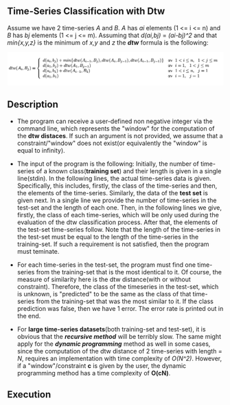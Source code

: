 

## Time-Series Classification with Dtw

Assume we have 2 time-series *A* and *B*. *A* has *ai* elements (1 <= i <= n) and *B* has *bj* elements (1 <= j <= m). Assuming that *d(ai,bj)* = *(ai-bj)^2* and that *min{x,y,z}* is the minimum of *x,y* and *z* the **_dtw_** formula is the following:

![Screenshot](dtw_formula.png)


## Description

- The program can receive a user-defined non negative integer via the command line, which represents the "window" for the computation of the **dtw distaces**. If such an argument is not provided, we assume that a constraint/"window" does not exist(or equivalently the "window" is equal to infinity).

- The input of the program is the following: Initially, the number of time-series of a known class(**training set**) and their length is given in a single line(stdin). In the following lines, the actual time-series data is given. Specifically, this includes, firstly, the class of the time-series and then, the elements of the time-series. Similarly, the data of the **test set** is given next. In a single line we provide the number of time-series in the test-set and the length of each one. Then, in the following lines we give, firstly, the class of each time-series, which will be only used during the evaluation of the dtw classification process. After that, the elements of the test-set time-series follow. Note that the length of the time-series in the test-set must be equal to the length of the time-series in the training-set. If such a requirement is not satisfied, then the program must teminate.

- For each time-series in the test-set, the program must find one time-series from the training-set that is the most identical to it. Of course, the measure of similarity here is the dtw distance(with or without constraint). Therefore, the class of the timeseries in the test-set, which is unknown, is "predicted" to be the same as the class of that time-series from the training-set that was the most similar to it. If the class prediction was false, then we have 1 error. The error rate is printed out in the end.

- For **large time-series datasets**(both training-set and test-set), it is obvious that the **_recursive method_** will be terribly slow. The same might apply for the **_dynamic programming_** method as well in some cases, since the computation of the dtw distance of 2 time-series with length = *N*, requires an implementation with time complexity of *O(N^2)*. However, if a "window"/constraint **c** is given by the user, the dynamic programming method has a time complexity of **O(cN)**. 


## Execution

